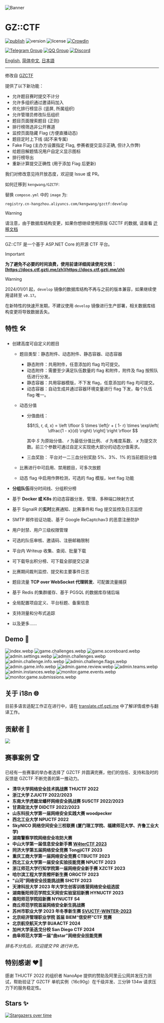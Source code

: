 <picture>
  <source media="(prefers-color-scheme: dark)" srcset="assets/banner.dark.svg">
  <img alt="Banner" src="assets/banner.light.svg">
</picture>

# GZ::CTF


[![publish](https://github.com/kengwang/GZCTF/actions/workflows/ci.yml/badge.svg)](https://github.com/kengwang/GZCTF/actions/workflows/ci.yml)
![version](https://img.shields.io/github/v/release/kengwang/GZCTF?include_prereleases&label=version)
![license](https://img.shields.io/github/license/kengwang/GZCTF?color=FF5531)
[![Crowdin](https://badges.crowdin.net/gzctf/localized.svg)](https://crowdin.com/project/gzctf)

[![Telegram Group](https://img.shields.io/endpoint?color=blue&url=https%3A%2F%2Ftg.sumanjay.workers.dev%2Fgzctf)](https://telegram.dog/gzctf)
[![QQ Group](https://img.shields.io/badge/QQ%20Group-903244818-blue)](https://jq.qq.com/?_wv=1027&k=muSqhF9x)
[![Discord](https://img.shields.io/discord/1239476909033656320?label=Discord)](https://discord.gg/dV9A6ZjVhC)

[English](./README.md), [简体中文](./README.zh.md), [日本語](./README.ja.md)

---

修改自 [GZCTF](https://github.com/GZTimeWalker/GZCTF)

提供了以下新功能：

* 允许题目赛时提交不计分
* 允许多组织通过邀请码加入
* 优化排行榜显示 (竖屏, 所属组织)
* 允许管理员修改队伍组织
* 题目页面搜索题目 (正则)
* 排行榜筛选非公开赛道
* 监控页面隐藏 Flag (方便直播动态)
* 题目定时上下线 (起不来专属)
* Fake Flag (主办方设置指定 Flag, 参赛者提交显示正确, 但计入作弊)
* 给题目解题情况用户自定义显示图标
* 排行榜导出
* 重新计算提交正确性 (用于添加 Flag 后更新)

我们对修改意见持开放态度，欢迎提 Issue 或 PR。

如何迁移到 `kengwang/GZCTF`:

替换 `compose.yml` 中的 `image` 为:

```
registry.cn-hangzhou.aliyuncs.com/kengwang/gzctf:develop
```

> [!WARNING]  
> 请注意，由于数据库结构变更，如果你想继续使用原版 GZCTF 的数据, 请查看 [迁移文档](Migration/README.md)

---

GZ::CTF 是一个基于 ASP.NET Core 的开源 CTF 平台。

> [!IMPORTANT]
> **为了避免不必要的时间浪费，使用前请详细阅读使用文档：[https://docs.ctf.gzti.me/zh](https://docs.ctf.gzti.me/zh)**

> [!WARNING]
> 2024/01/01 起，`develop` 镜像的数据库结构不再与之前的版本兼容，如果继续使用请转至 `v0.17`。
>
> 在新特性的快速开发期，不建议使用 `develop` 镜像进行生产部署，相关数据库结构变更将导致数据丢失。

## 特性 🛠️

- 创建高度可自定义的题目

  - 题目类型：静态附件、动态附件、静态容器、动态容器

    - 静态附件：共用附件，任意添加的 flag 均可提交。
    - 动态附件：需要至少满足队伍数量的 flag 和附件，附件及 flag 按照队伍进行分发。
    - 静态容器：共用容器模版，不下发 flag，任意添加的 flag 均可提交。
    - 动态容器：自动生成并通过容器环境变量进行 flag 下发，每个队伍 flag 唯一。

  - 动态分值

    - 分值曲线：

      $$f(S, r, d, x) = \left \lfloor S \times \left[r  + ( 1- r) \times \exp\left( \dfrac{1 - x}{d} \right) \right] \right \rfloor $$

      其中 $S$ 为原始分值、 $r$ 为最低分值比例、 $d$ 为难度系数、 $x$ 为提交次数。前三个参数可通过自定义实现绝大部分的动态分值需求。

    - 三血奖励：
      平台对一二三血分别奖励 5%、3%、1% 的当前题目分值

  - 比赛进行中可启用、禁用题目，可多次放题
  - 动态 flag 中启用作弊检测，可选的 flag 模版，leet flag 功能

- **分组队伍**得分时间线、分组积分榜
- 基于 **Docker 或 K8s** 的动态容器分发、管理、多种端口映射方式
- 基于 SignalR 的**实时**比赛通知、比赛事件和 flag 提交监控及日志监控
- SMTP 邮件验证功能、基于 Google ReCaptchav3 的恶意注册防护
- 用户封禁、用户三级权限管理
- 可选的队伍审核、邀请码、注册邮箱限制
- 平台内 Writeup 收集、查阅、批量下载
- 可下载导出积分榜、可下载全部提交记录
- 比赛期间裁判监控、提交和主要事件日志
- 题目流量 **TCP over WebSocket 代理转发**、可配置流量捕获
- 基于 Redis 的集群缓存、基于 PGSQL 的数据库存储后端
- 全局配置项自定义、平台标题、备案信息
- 支持测量和分布式追踪
- 以及更多……

## Demo 🗿

![index.webp](docs/public/images/index.webp)
![game.challenges.webp](docs/public/images/game.challenges.webp)
![game.scoreboard.webp](docs/public/images/game.scoreboard.webp)
![admin.settings.webp](docs/public/images/admin.settings.webp)
![admin.challenges.webp](docs/public/images/admin.challenges.webp)
![admin.challenge.info.webp](docs/public/images/admin.challenge.info.webp)
![admin.challenge.flags.webp](docs/public/images/admin.challenge.flags.webp)
![admin.game.info.webp](docs/public/images/admin.game.info.webp)
![admin.game.review.webp](docs/public/images/admin.game.review.webp)
![admin.teams.webp](docs/public/images/admin.teams.webp)
![admin.instances.webp](docs/public/images/admin.instances.webp)
![monitor.game.events.webp](docs/public/images/monitor.game.events.webp)
![monitor.game.submissions.webp](docs/public/images/monitor.game.submissions.webp)

## 关于 i18n 🌐

目前多语言适配工作正在进行中，请在 [translate.ctf.gzti.me](https://translate.ctf.gzti.me) 中了解详情或参与翻译工作。

## 贡献者 👋

<a href="https://github.com/GZTimeWalker/GZCTF/graphs/contributors">
  <img src="https://contrib.rocks/image?repo=GZTimeWalker/GZCTF" />
</a>

## 赛事案例 🏆

已经有一些赛事的举办者选择了 GZCTF 并圆满完赛，他们的信任、支持和及时的反馈是 GZCTF 不断完善的第一推动力。

- **清华大学网络安全技术挑战赛 THUCTF 2022**
- **浙江大学 ZJUCTF 2022/2023**
- **东南大学虎踞龙蟠杯网络安全挑战赛 SUSCTF 2022/2023**
- **甘肃政法大学 DIDCTF 2022/2023**
- **山东科技大学第一届网络安全实践大赛 woodpecker**
- **西北工业大学 NPUCTF 2022**
- **SkyNICO 网络空间安全三校联赛 (厦门理工学院、福建师范大学、齐鲁工业大学)**
- **湖南警察学院网络安全攻防大赛**
- **中山大学第一届信息安全新手赛 [W4terCTF 2023](https://github.com/W4terDr0p/W4terCTF-2023)**
- **同济大学第五届网络安全竞赛 TongjiCTF 2023**
- **重庆工商大学第一届网络安全竞赛 CTBUCTF 2023**
- **西北工业大学第一届安全实验技能竞赛 NPUCTF 2023**
- **浙江师范大学行知学院第一届网络安全新手赛 XZCTF 2023**
- **哈尔滨工程大学贡橙杯新生赛 ORGCTF 2023**
- **"山河"网络安全技能挑战赛 SHCTF 2023**
- **天津科技大学 2023 年大学生创客训练营网络安全组选拔**
- **湖南衡阳师范学院玄天网安实验室招新赛 HYNUCTF 2023**
- **南阳师范学院招新赛 NYNUCTF S4**
- **商丘师范学院首届网络安全新生挑战赛**
- **苏州市职业大学 2023 年冬季新生赛 [SVUCTF-WINTER-2023](https://github.com/SVUCTF/SVUCTF-WINTER-2023)**
- **北京经济管理职业学院 首届 BIEM“信安杯”CTF 竞赛**
- **北京航空航天大学 BUAACTF 2024**
- **加州大学圣迭戈分校 San Diego CTF 2024**
- **曲阜师范大学第一届“曲star”网络安全技能竞赛**

_排名不分先后，欢迎提交 PR 进行补充。_

## 特别感谢 ❤️‍🔥

感谢 THUCTF 2022 的组织者 NanoApe 提供的赞助及阿里云公网并发压力测试，帮助验证了 GZCTF 单机实例（16c90g）在千级并发、三分钟 134w 请求压力下的服务稳定性。

## Stars ✨

[![Stargazers over time](https://starchart.cc/GZTimeWalker/GZCTF.svg?variant=adaptive)](https://starchart.cc/GZTimeWalker/GZCTF)
